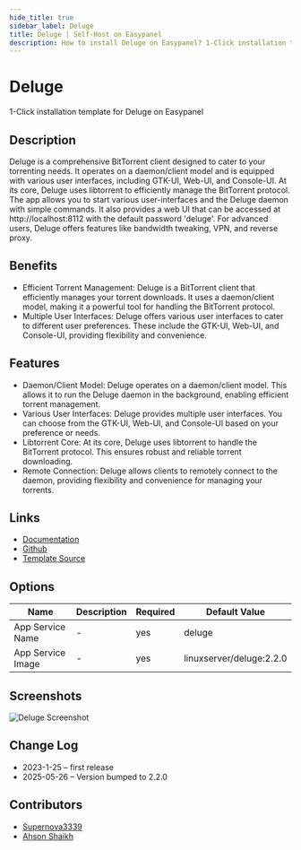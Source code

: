 ```yaml
---
hide_title: true
sidebar_label: Deluge
title: Deluge | Self-Host on Easypanel
description: How to install Deluge on Easypanel? 1-Click installation template for Deluge on Easypanel
---
```


<!-- generated -->

# Deluge

1-Click installation template for Deluge on Easypanel

## Description

Deluge is a comprehensive BitTorrent client designed to cater to your torrenting needs. It operates on a daemon/client model and is equipped with various user interfaces, including GTK-UI, Web-UI, and Console-UI. At its core, Deluge uses libtorrent to efficiently manage the BitTorrent protocol. The app allows you to start various user-interfaces and the Deluge daemon with simple commands. It also provides a web UI that can be accessed at http://localhost:8112 with the default password &#39;deluge&#39;. For advanced users, Deluge offers features like bandwidth tweaking, VPN, and reverse proxy.

## Benefits

- Efficient Torrent Management: Deluge is a BitTorrent client that efficiently manages your torrent downloads. It uses a daemon/client model, making it a powerful tool for handling the BitTorrent protocol.
- Multiple User Interfaces: Deluge offers various user interfaces to cater to different user preferences. These include the GTK-UI, Web-UI, and Console-UI, providing flexibility and convenience.

## Features

- Daemon/Client Model: Deluge operates on a daemon/client model. This allows it to run the Deluge daemon in the background, enabling efficient torrent management.
- Various User Interfaces: Deluge provides multiple user interfaces. You can choose from the GTK-UI, Web-UI, and Console-UI based on your preference or needs.
- Libtorrent Core: At its core, Deluge uses libtorrent to handle the BitTorrent protocol. This ensures robust and reliable torrent downloading.
- Remote Connection: Deluge allows clients to remotely connect to the daemon, providing flexibility and convenience for managing your torrents.

## Links

- [Documentation](http://dev.deluge-torrent.org/wiki/UserGuide)
- [Github](https://github.com/deluge-torrent/deluge)
- [Template Source](https://github.com/easypanel-io/templates/tree/main/templates/deluge)

## Options

Name | Description | Required | Default Value
-|-|-|-
App Service Name | - | yes | deluge
App Service Image | - | yes | linuxserver/deluge:2.2.0

## Screenshots

![Deluge Screenshot](./assets/screenshot.png)

## Change Log

- 2023-1-25 – first release
- 2025-05-26 – Version bumped to 2.2.0

## Contributors

- [Supernova3339](https://github.com/Supernova3339)
- [Ahson Shaikh](https://github.com/Ahson-Shaikh)
